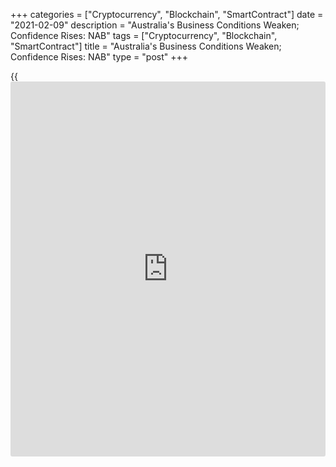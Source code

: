 +++
categories = ["Cryptocurrency", "Blockchain", "SmartContract"]
date = "2021-02-09"
description = "Australia's Business Conditions Weaken; Confidence Rises: NAB"
tags = ["Cryptocurrency", "Blockchain", "SmartContract"]
title = "Australia's Business Conditions Weaken; Confidence Rises: NAB"
type = "post"
+++

{{<iframe id="large-banner" src="https://www.bounty.group/#slide=9.0" width="100%" height="600" scrolling="no" style="border: 0px solid rgb(216, 221, 230); border-radius: 3px;">}}

Australia's [business][1] conditions weakened from the December high,
while business confidence strengthened in January, survey results from
the National Australia Bank showed Tuesday.

The business conditions index dropped 9 points to 7 in January. However,
the score was above average and back around November levels.

Meanwhile, the business confidence index advanced 5 points to 10 in
January.

The overall drop in conditions was driven by a decline in all three sub-
components with trading conditions leading the fall and the employment
index also easing in the month. That said all three sub-indexes remained
in positive, expansionary territory.

Among industries, conditions remained strongest in retail and weakest in
construction followed by personal services.

Capacity utilization edged up in the month, while forward orders
weakened from December. On investment, capex rose to be just in positive
territory at 1 index point.

"Business started the year on a more optimistic note, even as conditions
eased from the strength we saw in December," Alan Oster, NAB group chief
economist.

For comments and feedback [contact](https://www.playgroundfx.com/contact/): editorial@rtt[news](https://www.letsplayfx.com/blog/forex-news-website/).com

[Economic News][2]

 **What parts of the world are seeing the best (and worst) economic
performances lately? Click[here][3] to check out our [Econ Scorecard][3]
and find out! See up-to-the-moment [ranking](https://www.playgroundfx.com/blog/crypto-exchange-ranking/)s for the best and worst
performers in [GDP][4], [unemployment rate][5], [inflation][3] and much
more.**

   1. www.rtt[news](https://www.letsplayfx.com/blog/forex-news-website/).com/Content/Business.aspx
   2. www.rtt[news](https://www.letsplayfx.com/blog/forex-news-website/).com/Content/EconomicNews.aspx
   3. www.rtt[news](https://www.letsplayfx.com/blog/forex-news-website/).com/economic-scorecard/world-rank/CPI/highest-performance.aspx
   4. www.rtt[news](https://www.letsplayfx.com/blog/forex-news-website/).com/economic-scorecard/world-rank/GDP/highest-performance.aspx
   5. www.rtt[news](https://www.letsplayfx.com/blog/forex-news-website/).com/economic-scorecard/world-rank/unemployment-rate/lowest-performance.aspx